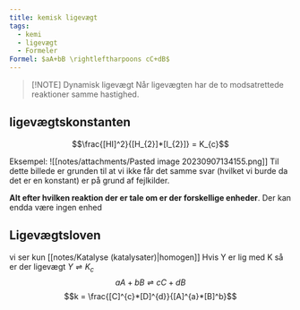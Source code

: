 ```yaml
---
title: kemisk ligevægt
tags:
  - kemi
  - ligevægt
  - Formeler
Formel: $aA+bB \rightleftharpoons cC+dB$
---
```


> [!NOTE] Dynamisk ligevægt
> Når ligevægten har de to modsatrettede reaktioner samme hastighed. 

## ligevægtskonstanten

$$\frac{[HI]^2}{[H_{2}]*[I_{2}]} = K_{c}$$


Eksempel:
![[notes/attachments/Pasted image 20230907134155.png]]
Til dette billede er grunden til at vi ikke får det samme svar (hvilket vi burde da det er en konstant) er på grund af fejlkilder.

**Alt efter hvilken reaktion der er tale om er der forskellige enheder**. Der kan endda være ingen enhed 

## Ligevægtsloven
vi ser kun [[notes/Katalyse (katalysater)|homogen]]
Hvis Y er lig med K så er der ligevægt
$Y \rightleftharpoons K_{c}$
$$aA+bB \rightleftharpoons cC+dB$$$$k = \frac{[C]^{c}*[D]^{d}}{[A]^{a}*[B]^b}$$
